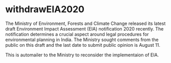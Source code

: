 # withdrawEIA2020

 The Ministry of Environment, Forests and Climate Change released its latest draft Environment Impact Assessment (EIA) notification 2020 recently. The notification determines a crucial aspect around legal procedures for environmental planning in India. The Ministry sought comments from the public on this draft and the last date to submit public opinion is August 11.
 
 This is automailer to the Ministry to reconsider the implementaion of EIA. 
